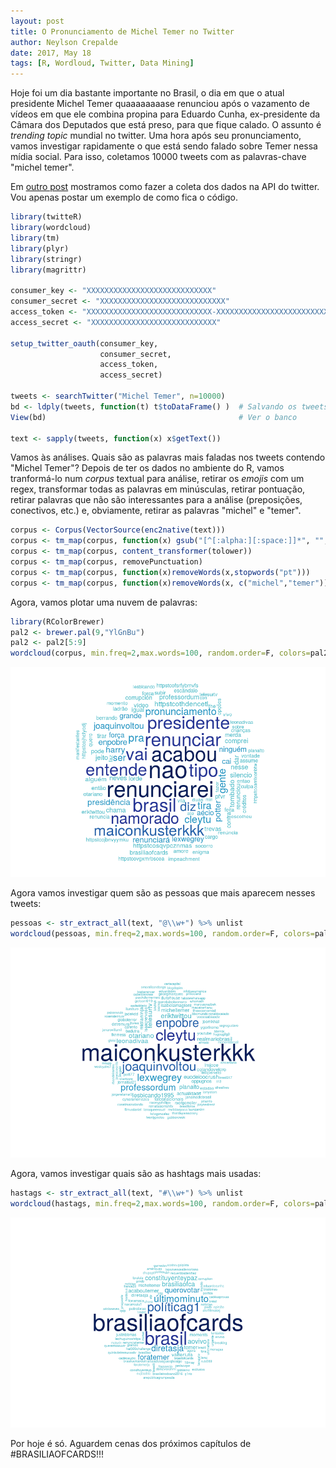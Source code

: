 ```yaml
---
layout: post
title: O Pronunciamento de Michel Temer no Twitter
author: Neylson Crepalde
date: 2017, May 18
tags: [R, Wordloud, Twitter, Data Mining]
---
```


Hoje foi um dia bastante importante no Brasil, o dia em que o atual presidente Michel Temer quaaaaaaaase renunciou após o vazamento de vídeos em que ele combina propina para Eduardo Cunha, ex-presidente da Câmara dos Deputados que está preso, para que fique calado. O assunto é *trending topic* mundial no twitter. Uma hora após seu pronunciamento, vamos investigar rapidamente o que está sendo falado sobre Temer nessa mídia social. Para isso, coletamos 10000 tweets com as palavras-chave "michel temer".

Em [outro post](http://neylsoncrepalde.github.io/2016-03-18-analise-de-conteudo-twitter/) mostramos como fazer a coleta dos dados na API do twitter. Vou apenas postar um exemplo de como fica o código.

```r
library(twitteR)
library(wordcloud)
library(tm)
library(plyr)
library(stringr)
library(magrittr)

consumer_key <- "XXXXXXXXXXXXXXXXXXXXXXXXXXXX"
consumer_secret <- "XXXXXXXXXXXXXXXXXXXXXXXXXXXX"
access_token <- "XXXXXXXXXXXXXXXXXXXXXXXXXXXX-XXXXXXXXXXXXXXXXXXXXXXXXXXXX"
access_secret <- "XXXXXXXXXXXXXXXXXXXXXXXXXXXX"

setup_twitter_oauth(consumer_key,
                    consumer_secret,
                    access_token,
                    access_secret)

tweets <- searchTwitter("Michel Temer", n=10000)
bd <- ldply(tweets, function(t) t$toDataFrame() )  # Salvando os tweets num banco de dados
View(bd)                                           # Ver o banco

text <- sapply(tweets, function(x) x$getText())
```

Vamos às análises. Quais são as palavras mais faladas nos tweets contendo "Michel Temer"? Depois de ter os dados no ambiente do R, vamos tranformá-lo num *corpus* textual para análise, retirar os *emojis* com um regex, transformar todas as palavras em minúsculas, retirar pontuação, retirar palavras que não são interessantes para a análise (preposições, conectivos, etc.) e, obviamente, retirar as palavras "michel" e "temer".

``` r
corpus <- Corpus(VectorSource(enc2native(text)))
corpus <- tm_map(corpus, function(x) gsub("[^[:alpha:][:space:]]*", "", x))
corpus <- tm_map(corpus, content_transformer(tolower))
corpus <- tm_map(corpus, removePunctuation)
corpus <- tm_map(corpus, function(x)removeWords(x,stopwords("pt")))
corpus <- tm_map(corpus, function(x)removeWords(x, c("michel","temer")))
```

Agora, vamos plotar uma nuvem de palavras:

``` r
library(RColorBrewer)
pal2 <- brewer.pal(9,"YlGnBu")
pal2 <- pal2[5:9]
wordcloud(corpus, min.freq=2,max.words=100, random.order=F, colors=pal2)
```

![](/img/post_twitter_temer_files/figure-markdown_github/unnamed-chunk-2-1.png)

Agora vamos investigar quem são as pessoas que mais aparecem nesses tweets:

``` r
pessoas <- str_extract_all(text, "@\\w+") %>% unlist
wordcloud(pessoas, min.freq=2,max.words=100, random.order=F, colors=pal2)
```

![](/img/post_twitter_temer_files/figure-markdown_github/unnamed-chunk-3-1.png)

Agora, vamos investigar quais são as hashtags mais usadas:

``` r
hastags <- str_extract_all(text, "#\\w+") %>% unlist
wordcloud(hastags, min.freq=2,max.words=100, random.order=F, colors=pal2)
```

![](/img/post_twitter_temer_files/figure-markdown_github/unnamed-chunk-4-1.png)

Por hoje é só. Aguardem cenas dos próximos capítulos de \#BRASILIAOFCARDS!!!
